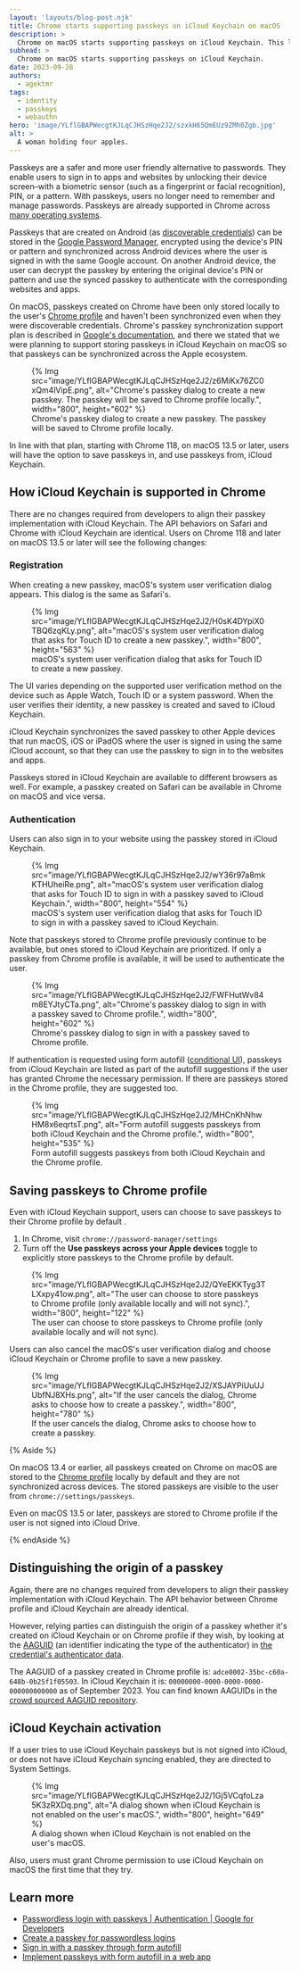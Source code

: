```yaml
---
layout: 'layouts/blog-post.njk'
title: Chrome starts supporting passkeys on iCloud Keychain on macOS
description: >
  Chrome on macOS starts supporting passkeys on iCloud Keychain. This lets users create passkeys on iCloud Keychain and synchronize them across Apple devices.
subhead: >
  Chrome on macOS starts supporting passkeys on iCloud Keychain.
date: 2023-09-28
authors:
  - agektmr
tags:
  - identity
  - passkeys
  - webauthn
hero: 'image/YLflGBAPWecgtKJLqCJHSzHqe2J2/szxkH65QmEUz9ZMh0Zgb.jpg'
alt: >
  A woman holding four apples.
---
```


Passkeys are a safer and more user friendly alternative to passwords. They
enable users to sign in to apps and websites by unlocking their device
screen–with a biometric sensor (such as a fingerprint or facial recognition),
PIN, or a pattern. With passkeys, users no longer need to remember and manage
passwords. Passkeys are already supported in Chrome across [many operating
systems](https://developers.google.com/identity/passkeys/supported-environments).

Passkeys that are created on Android (as [discoverable
credentials](https://www.w3.org/TR/webauthn-2/#discoverable-credential)) can be
stored in the [Google Password Manager](https://passwords.google/), encrypted
using the device's PIN or pattern and synchronized across Android devices where
the user is signed in with the same Google account. On another Android device,
the user can decrypt the passkey by entering the original device's PIN or
pattern and use the synced passkey to authenticate with the corresponding
websites and apps.

On macOS, passkeys created on Chrome have been only stored locally to the user's
[Chrome profile](https://support.google.com/chrome/a/answer/9025411) and haven't
been synchronized even when they were discoverable credentials. Chrome's passkey
synchronization support plan is described in [Google's
documentation](https://developers.google.com/identity/passkeys/supported-environments),
and there we stated that we were planning to support storing passkeys in iCloud
Keychain on macOS so that passkeys can be synchronized across the Apple
ecosystem.

<figure>
  {% Img src="image/YLflGBAPWecgtKJLqCJHSzHqe2J2/z6MiKx76ZC0xQm4lVipE.png", alt="Chrome's passkey dialog to create a new passkey. The passkey will be saved to Chrome profile locally.", width="800", height="602" %}
  <figcaption>Chrome's passkey dialog to create a new passkey. The passkey will be saved to Chrome profile locally.</figcaption>
</figure>

In line with that plan, starting with Chrome 118, on macOS 13.5 or later, users
will have the option to save passkeys in, and use passkeys from, iCloud
Keychain.

## How iCloud Keychain is supported in Chrome

There are no changes required from developers to align their passkey
implementation with iCloud Keychain. The API behaviors on Safari and Chrome with
iCloud Keychain are identical. Users on Chrome 118 and later on macOS 13.5 or
later will see the following changes:

### Registration

When creating a new passkey, macOS's system user verification dialog appears.
This dialog is the same as Safari's.

<figure>
  {% Img src="image/YLflGBAPWecgtKJLqCJHSzHqe2J2/H0sK4DYpiX0TBQ6zqKLy.png", alt="macOS's system user verification dialog that asks for Touch ID to create a new passkey.", width="800", height="563" %}
  <figcaption>macOS's system user verification dialog that asks for Touch ID to create a new passkey.</figcaption>
</figure>

The UI varies depending on the supported user verification method on the device
such as Apple Watch, Touch ID or a system password. When the user verifies their
identity, a new passkey is created and saved to iCloud Keychain.

iCloud Keychain synchronizes the saved passkey to other Apple devices that run
macOS, iOS or iPadOS where the user is signed in using the same iCloud account,
so that they can use the passkey to sign in to the websites and apps.

Passkeys stored in iCloud Keychain are available to different browsers as well.
For example, a passkey created on Safari can be available in Chrome on macOS and
vice versa.

### Authentication

Users can also sign in to your website using the passkey stored in iCloud Keychain.

<figure>
  {% Img src="image/YLflGBAPWecgtKJLqCJHSzHqe2J2/wY36r97a8mkKTHUheiRe.png", alt="macOS's system user verification dialog that asks for Touch ID to sign in with a passkey saved to iCloud Keychain.", width="800", height="554" %}
  <figcaption>macOS's system user verification dialog that asks for Touch ID to sign in with a passkey saved to iCloud Keychain.</figcaption>
</figure>

Note that passkeys stored to Chrome profile previously continue to be available,
but ones stored to iCloud Keychain are prioritized. If only a passkey from
Chrome profile is available, it will be used to authenticate the user.

<figure>
  {% Img src="image/YLflGBAPWecgtKJLqCJHSzHqe2J2/FWFHutWv84m8EYJtyCTa.png", alt="Chrome's passkey dialog to sign in with a passkey saved to Chrome profile.", width="800", height="602" %}
  <figcaption>Chrome's passkey dialog to sign in with a passkey saved to Chrome profile.</figcaption>
</figure>

If authentication is requested using form autofill ([conditional UI](/blog/webauthn-conditional-ui/#conditional-ui)), passkeys
from iCloud Keychain are listed as part of the autofill suggestions if the user
has granted Chrome the necessary permission. If there are passkeys stored in the
Chrome profile, they are suggested too.

<figure>
  {% Img src="image/YLflGBAPWecgtKJLqCJHSzHqe2J2/MHCnKhNhwHM8x6eqrtsT.png", alt="Form autofill suggests passkeys from both iCloud Keychain and the Chrome profile.", width="800", height="535" %}
  <figcaption>Form autofill suggests passkeys from both iCloud Keychain and the Chrome profile.</figcaption>
</figure>

## Saving passkeys to Chrome profile

Even with iCloud Keychain support, users can choose to save passkeys to their
Chrome profile by default .

1.  In Chrome, visit `chrome://password-manager/settings`
2.  Turn off the **Use passkeys across your Apple devices** toggle to explicitly
    store passkeys to the Chrome profile by default.

<figure>
  {% Img src="image/YLflGBAPWecgtKJLqCJHSzHqe2J2/QYeEKKTyg3TLXxpy41ow.png", alt="The user can choose to store passkeys to Chrome profile (only available locally and will not sync).", width="800", height="122" %}
  <figcaption>The user can choose to store passkeys to Chrome profile (only available locally and will not sync).</figcaption>
</figure>

Users can also cancel the macOS's user verification dialog and choose iCloud
Keychain or Chrome profile to save a new passkey.

<figure>
  {% Img src="image/YLflGBAPWecgtKJLqCJHSzHqe2J2/XSJAYPiUuUJUbfNJ8XHs.png", alt="If the user cancels the dialog, Chrome asks to choose how to create a passkey.", width="800", height="780" %}
  <figcaption>If the user cancels the dialog, Chrome asks to choose how to create a passkey.</figcaption>
</figure>

{% Aside %}

On macOS 13.4 or earlier, all passkeys created on Chrome on macOS are stored to
the [Chrome profile](https://support.google.com/chrome/a/answer/9025411) locally
by default and they are not synchronized across devices. The stored passkeys are
visible to the user from `chrome://settings/passkeys`.

Even on macOS 13.5 or later, passkeys are stored to Chrome profile if the user
is not signed into iCloud Drive.

{% endAside %}

## Distinguishing the origin of a passkey

Again, there are no changes required from developers to align their passkey
implementation with iCloud Keychain. The API behavior between Chrome profile and
iCloud Keychain are already identical.

However, relying parties can distinguish the origin of a passkey whether it's
created on iCloud Keychain or on Chrome profile if they wish, by looking at the
[AAGUID](https://www.w3.org/TR/webauthn/#aaguid) (an identifier indicating the
type of the authenticator) in [the credential's authenticator
data](https://www.w3.org/TR/webauthn-3/#sctn-attestation).

The AAGUID of a passkey created in Chrome profile is:
`adce0002-35bc-c60a-648b-0b25f1f05503`. In iCloud Keychain it is:
`00000000-0000-0000-0000-000000000000` as of September 2023. You can find known
AAGUIDs in the [crowd sourced AAGUID repository](https://github.com/passkeydeveloper/passkey-authenticator-aaguids).

## iCloud Keychain activation

If a user tries to use iCloud Keychain passkeys but is not signed into iCloud,
or does not have iCloud Keychain syncing enabled, they are directed to System
Settings.

<figure>
  {% Img src="image/YLflGBAPWecgtKJLqCJHSzHqe2J2/1Gj5VCqfoLza5K3zRXDq.png", alt="A dialog shown when iCloud Keychain is not enabled on the user's macOS.", width="800", height="649" %}
  <figcaption>A dialog shown when iCloud Keychain is not enabled on the user's macOS.</figcaption>
</figure>

Also, users must grant Chrome permission to use iCloud Keychain on macOS the
first time that they try.

## Learn more

* [Passwordless login with passkeys | Authentication | Google for
  Developers](https://developers.google.com/identity/passkeys/)
* [Create a passkey for passwordless logins](https://web.dev/passkey-registration/)
* [Sign in with a passkey through form
  autofill](https://web.dev/passkey-form-autofill/)
* [Implement passkeys with form autofill in a web
  app](https://developers.google.com/codelabs/passkey-form-autofill#0)
